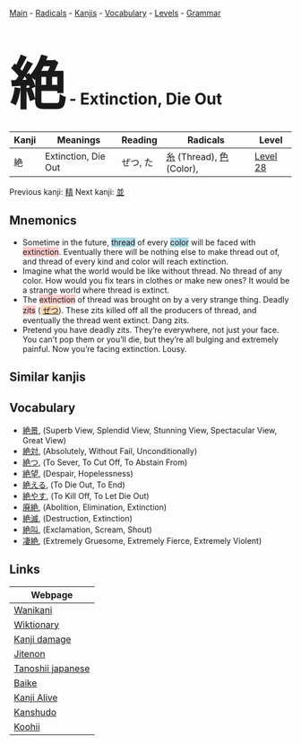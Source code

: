 <style> bigfont {font-size: 100px}</style>
[Main](../index.md) -
[Radicals](../radicals.md) -
[Kanjis](../kanjis.md) -
[Vocabulary](../vocabulary.md) -
[Levels](../levels.md) -
[Grammar](../grammar.md)
# <bigfont> 絶</bigfont> - Extinction, Die Out 

| Kanji | Meanings | Reading | Radicals | Level |
| --- | --- | --- | --- | --- |
| 絶 | Extinction, Die Out | ぜつ, た | [糸](../radicals/糸.md) (Thread), [色](../radicals/色.md) (Color),  | [Level 28](../levels/wk_level28.md) |

Previous kanji: [精](精.md) Next kanji: [並](並.md) 

## Mnemonics
 * Sometime in the future, <span style="background-color:#ADD8E6"> thread</span> of every <span style="background-color:#ADD8E6"> color</span> will be faced with <span style="background-color:#ffcccb"> extinction</span>. Eventually there will be nothing else to make thread out of, and thread of every kind and color will reach extinction.
* Imagine what the world would be like without thread. No thread of any color. How would you fix tears in clothes or make new ones? It would be a strange world where thread is extinct.
* The <span style="background-color:#ffcccb"> extinction</span> of thread was brought on by a very strange thing. Deadly <span style="background-color:#ffcccb"> zits</span> (<span style="background-color:#fed8b1"> [ぜつ](https://jisho.org/search/ぜつ)</span>). These zits killed off all the producers of thread, and eventually the thread went extinct. Dang zits.
* Pretend you have deadly zits. They’re everywhere, not just your face. You can’t pop them or you’ll die, but they’re all bulging and extremely painful. Now you’re facing extinction. Lousy.


## Similar kanjis
 


## Vocabulary
 * [絶景](../vocabulary/絶.md), (Superb View, Splendid View, Stunning View, Spectacular View, Great View)
* [絶対](../vocabulary/絶.md), (Absolutely, Without Fail, Unconditionally)
* [絶つ](../vocabulary/絶.md), (To Sever, To Cut Off, To Abstain From)
* [絶望](../vocabulary/絶.md), (Despair, Hopelessness)
* [絶える](../vocabulary/絶.md), (To Die Out, To End)
* [絶やす](../vocabulary/絶.md), (To Kill Off, To Let Die Out)
* [廃絶](../vocabulary/絶.md), (Abolition, Elimination, Extinction)
* [絶滅](../vocabulary/絶.md), (Destruction, Extinction)
* [絶叫](../vocabulary/絶.md), (Exclamation, Scream, Shout)
* [凄絶](../vocabulary/絶.md), (Extremely Gruesome, Extremely Fierce, Extremely Violent)



## Links 

| Webpage |
| --- |
| [Wanikani          ](https://www.wanikani.com/kanji/絶) |
| [Wiktionary        ](https://en.wiktionary.org/wiki/絶) |
| [Kanji damage      ](http://www.kanjidamage.com/kanji/search?utf8=✓&q=絶) |
| [Jitenon           ](https://jitenon.com/kanji/絶) |
| [Tanoshii japanese ](https://www.tanoshiijapanese.com/dictionary/kanji.cfm?k=絶) |
| [Baike             ](https://baike.baidu.com/item/絶) |
| [Kanji Alive       ](https://app.kanjialive.com/絶) |
| [Kanshudo          ](https://www.kanshudo.com/searchmn?q=絶) |
| [Koohii            ](https://kanji.koohii.com/study/kanji/絶) |
